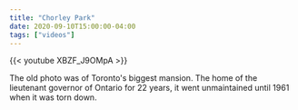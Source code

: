 ```yaml
---
title: "Chorley Park"
date: 2020-09-10T15:00:00-04:00
tags: ["videos"]
---
```


{{< youtube XBZF_J9OMpA >}}

The old photo was of Toronto's biggest mansion. The home of the lieutenant governor of Ontario for 22 years, it went unmaintained until 1961 when it was torn down.


